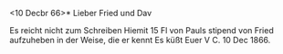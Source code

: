  <10 Decbr 66>*
Lieber Fried und Dav

Es reicht nicht zum Schreiben Hiemit 15 Fl von Pauls stipend von Fried aufzuheben in der Weise, die er kennt
 Es küßt
 Euer V
C. 10 Dec 1866.

